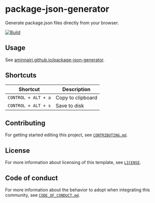 # package-json-generator

Generate package.json files directly from your browser.

[![Build](https://github.com/aminnairi/elm-template/actions/workflows/build.yaml/badge.svg)](https://github.com/aminnairi/elm-template/actions/workflows/build.yaml)

## Usage

See [aminnairi.github.io/package-json-generator](https://aminnairi.github.io/package-json/).

## Shortcuts

Shortcut | Description
---|---
`CONTROL + ALT + a` | Copy to clipboard
`CONTROL + ALT + s` | Save to disk

## Contributing

For getting started editing this project, see [`CONTRIBUTING.md`](./CONTRIBUTING.md).

## License

For more information about licensing of this template, see [`LICENSE`](./LICENSE).

## Code of conduct

For more information about the behavior to adopt when integrating this community, see [`CODE_OF_CONDUCT.md`](./CODE_OF_CONDUCT.md).

